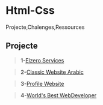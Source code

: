 # Html-Css
 Projecte,Chalenges,Ressources
 
## **Projecte**
>**1-**[Elzero Services](https://elszero-services.netlify.app/)

>**2-**[Classic Website Arabic](https://classic-website-arabic.netlify.app/)

>**3-**[Profile Website](https://profile-websitee.netlify.app/)

>**4-**[World's Best WebDeveloper](https://worlds-best-developer.netlify.app/)



